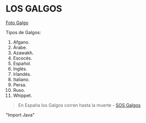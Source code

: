 # LOS GALGOS

[Foto Galgo](Galgo.jfif)

Tipos de Galgos:

1. Afgano.
2. Árabe.
3. Azawakh.
4. Escocés.
5. Español.
6. Inglés.
7. Irlandés.
8. Italiano.
9. Persa.
10. Ruso.
11. Whippet.

> En España los Galgos corren hasta la muerte - [SOS Galgos](https://www.sosgalgos.org/)

"Import Java"
